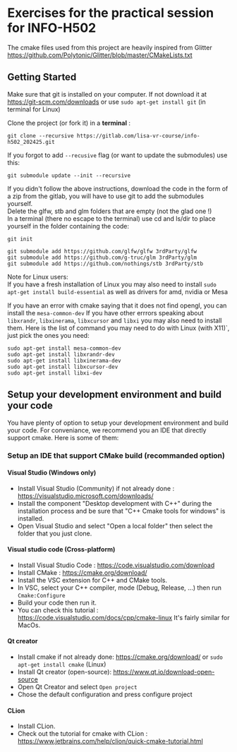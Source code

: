 # Exercises for the practical session for INFO-H502

The cmake files used from this project are heavily inspired from Glitter https://github.com/Polytonic/Glitter/blob/master/CMakeLists.txt   

## Getting Started

Make sure that git is installed on your computer. If not download it at https://git-scm.com/downloads or use `sudo apt-get install git` (in terminal for Linux)

Clone the project (or fork it) in a **terminal** :
```
git clone --recursive https://gitlab.com/lisa-vr-course/info-h502_202425.git 
```
If you forgot to add `--recusive` flag (or want to update the submodules) use this:
```
git submodule update --init --recursive
```

If you didn't follow the above instructions, download the code in the form of a zip from the gitlab, you will have to use git to add the submodules yourself.  
Delete the glfw, stb and glm folders that are empty (not the glad one !)  
In a terminal (there no escape to the terminal) use cd and ls/dir to place yourself in the folder containing the code:
```
git init

git submodule add https://github.com/glfw/glfw 3rdParty/glfw
git submodule add https://github.com/g-truc/glm 3rdParty/glm
git submodule add https://github.com/nothings/stb 3rdParty/stb
```

Note for Linux users:  
If you have a fresh installation of Linux you may also need to install `sudo apt-get install build-essential` as well as drivers for amd, nvidia or Mesa

If you have an error with cmake saying that it does not find opengl, you can install the `mesa-common-dev`
If you have other errrors speaking about `libxrandr`, `libxinerama`, `libxcursor` and `libxi` you may also need to install them.
Here is the list of command you may need to do with Linux (with X11)`, just pick the ones you need:

```
sudo apt-get install mesa-common-dev
sudo apt-get install libxrandr-dev
sudo apt-get install libxinerama-dev
sudo apt-get install libxcursor-dev
sudo apt-get install libxi-dev
```


## Setup your development environment and build your code

You have plenty of option to setup your development environment and build your code.
For conveniance, we recommend you an IDE that directly support cmake. 
Here is some of them:
### Setup an IDE that support CMake build (recommanded option)
#### Visual Studio (Windows only)  
- Install Visual Studio (Community) if not already done : https://visualstudio.microsoft.com/downloads/ 
- Install the component "Desktop development with C++" during the installation process and be sure that "C++ Cmake tools for windows" is installed.
- Open Visual Studio and select "Open a local folder" then select the folder that you just clone.

#### Visual studio code (Cross-platform)
- Install Visual Studio Code : https://code.visualstudio.com/download
- Install CMake : https://cmake.org/download/
- Install the VSC extension for C++ and CMake tools.
- In VSC, select your C++ compiler, mode (Debug, Release, ...) then run ```Cmake:Configure```
- Build your code then run it.
- You can check this tutorial : https://code.visualstudio.com/docs/cpp/cmake-linux
It's fairly similar for MacOs.


#### Qt creator

- Install cmake if not already done: https://cmake.org/download/ or `sudo apt-get install cmake` (Linux)
- Install Qt creator (open-source): https://www.qt.io/download-open-source 
- Open Qt Creator and select `Open project`
- Chose the default configuration and press configure project


#### CLion

- Install CLion.
- Check out the tutorial for cmake with CLion : https://www.jetbrains.com/help/clion/quick-cmake-tutorial.html
